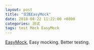 ```yaml
---
layout: post
title: "实践EasyMock"
date: 2018-08-22 11:22:00 +0800
categories: 测试
tags: test Mock EasyMock
---
```


[EasyMock](http://easymock.org/), Easy mocking. Better testing.
